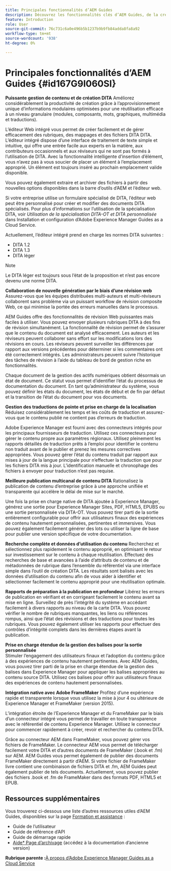 ```yaml
---
title: Principales fonctionnalités d’AEM Guides
description: Découvrez les fonctionnalités clés d’AEM Guides, de la création DITA, de la gestion de contenu, de la révision web, de la traduction, de la localisation, de la publication multicanal et de l’intégration de FrameMaker.
feature: Introduction
role: User
source-git-commit: 76c731c6a0e496b5b1237b9b9fb84adda8fa8a92
workflow-type: tm+mt
source-wordcount: '938'
ht-degree: 0%

---
```


# Principales fonctionnalités d’AEM Guides {#id167G9I060SI}

**Puissante gestion de contenu et de création DITA**
Améliorez considérablement la productivité de création grâce à l’approvisionnement unique d’informations modulaires optimisées pour une réutilisation efficace à un niveau granulaire \(modules, composants, mots, graphiques, multimédia et traductions\).

L’éditeur Web intégré vous permet de créer facilement et de gérer efficacement des rubriques, des mappages et des fichiers DITA DITA. L’éditeur intégré dispose d’une interface de traitement de texte simple et intuitive, qui offre une entrée facile aux experts en la matière, aux contributeurs occasionnels et aux réviseurs qui ne sont pas formés à l’utilisation de DITA. Avec la fonctionnalité intelligente d’insertion d’élément, vous n’avez pas à vous soucier de placer un élément à l’emplacement approprié. Un élément est toujours inséré au prochain emplacement valide disponible.

Vous pouvez également extraire et archiver des fichiers à partir des nouvelles options disponibles dans la barre d’outils d’AEM et l’éditeur web.

Si votre entreprise utilise un formulaire spécialisé de DITA, l’éditeur web peut être personnalisé pour créer et modifier des documents DITA spécialisés. Pour plus d’informations sur l’utilisation de la spécialisation DITA, voir *Utilisation de la spécialisation DITA-OT et DITA personnalisée* dans Installation et configuration d’Adobe Experience Manager Guides as a Cloud Service.

Actuellement, l’éditeur intégré prend en charge les normes DITA suivantes :

* DITA 1.2
* DITA 1.3
* DITA léger


>[!NOTE]
>
> Le DITA léger est toujours sous l’état de la proposition et n’est pas encore devenu une norme DITA.

**Collaboration de nouvelle génération par le biais d’une révision web**
Assurez-vous que les équipes distribuées multi-auteurs et multi-réviseurs collaborent sans problème via un puissant workflow de révision composite Web, ce qui minimise la portée des erreurs manuelles dans le processus.

AEM Guides offre des fonctionnalités de révision Web puissantes mais faciles à utiliser. Vous pouvez envoyer plusieurs rubriques DITA à des fins de révision simultanément. La fonctionnalité de révision permet de s’assurer que le contenu du document est analysé efficacement. Les auteurs et les réviseurs peuvent collaborer sans effort sur les modifications lors des révisions en cours. Les réviseurs peuvent surveiller les différences par rapport aux versions précédentes pour déterminer si les commentaires ont été correctement intégrés. Les administrateurs peuvent suivre l’historique des tâches de révision à l’aide du tableau de bord de gestion riche en fonctionnalités.

Chaque document de la gestion des actifs numériques obtient désormais un état de document. Ce statut vous permet d’identifier l’état du processus de documentation du document. En tant qu’administrateur du système, vous pouvez définir les états du document, les états de début et de fin par défaut et la transition de l’état du document pour vos documents.

**Gestion des traductions de pointe et prise en charge de la localisation**
Réduisez considérablement les temps et les coûts de traduction et assurez-vous que le contenu publié ne contient pas d’erreurs de traduction.

Adobe Experience Manager est fourni avec des connecteurs intégrés pour les principaux fournisseurs de traduction. Utilisez ces connecteurs pour gérer le contenu propre aux paramètres régionaux. Utilisez pleinement les rapports détaillés de traduction prêts à l’emploi pour identifier le contenu non traduit avant de le publier et prenez les mesures correctives appropriées. Vous pouvez gérer l’état du contenu traduit par rapport aux mises à jour de la langue principale pour n’effectuer la traduction que pour les fichiers DITA mis à jour. L’identification manuelle et chronophage des fichiers à envoyer pour traduction n’est pas requise.

**Meilleure publication multicanal de contenu DITA**
Rationalisez la publication de contenu d’entreprise grâce à une approche unifiée et transparente qui accélère le délai de mise sur le marché.

Une fois la prise en charge native de DITA ajoutée à Experience Manager, générez une sortie pour Experience Manager Sites, PDF, HTML5, EPUBS ou une sortie personnalisée via DITA-OT. Vous pouvez tirer parti de la sortie entièrement configurable pour offrir aux utilisateurs finaux des expériences de contenu hautement personnalisées, pertinentes et immersives. Vous pouvez également facilement générer des lots ou utiliser la ligne de base pour publier une version spécifique de votre documentation.

**Recherche complète et données d’utilisation du contenu**
Recherchez et sélectionnez plus rapidement le contenu approprié, en optimisant le retour sur investissement sur le contenu à chaque réutilisation. Effectuez des recherches de base et avancées à l’aide d’attributs de contenu et de métadonnées de rubrique dans l’ensemble du référentiel via une interface simple dans l’outil de création DITA. Les résultats sont balisés avec les données d’utilisation du contenu afin de vous aider à identifier et sélectionner facilement le contenu approprié pour une réutilisation optimale.

**Rapports de préparation à la publication en profondeur**
Libérez les erreurs de publication en vérifiant et en corrigeant facilement le contenu avant sa mise en ligne. Surveillez de près l’intégrité du système en accédant facilement à divers rapports au niveau de la carte DITA. Vous pouvez vérifier le nombre de rubriques manquantes, les liens ou références rompus, ainsi que l’état des révisions et des traductions pour toutes les rubriques. Vous pouvez également utiliser les rapports pour effectuer des contrôles d’intégrité complets dans les dernières étapes avant la publication.

**Prise en charge étendue de la gestion des balises pour la sortie personnalisée**\
Stimuler l’engagement des utilisateurs finaux et l’adoption du contenu grâce à des expériences de contenu hautement pertinentes. Avec AEM Guides, vous pouvez tirer parti de la prise en charge étendue de la gestion des balises dans Experience Manager pour appliquer les balises appropriées au contenu source DITA. Utilisez ces balises pour offrir aux utilisateurs finaux des expériences de contenu hautement personnalisées.

**Intégration native avec Adobe FrameMaker**
Profitez d’une expérience rapide et transparente lorsque vous utilisez la mise à jour 4 ou ultérieure de Experience Manager et FrameMaker (version 2015).

L’intégration étroite de l’Experience Manager et du FrameMaker par le biais d’un connecteur intégré vous permet de travailler en toute transparence avec le référentiel de contenu Experience Manager. Utilisez le connecteur pour commencer rapidement à créer, revoir et rechercher du contenu DITA.

Grâce au connecteur AEM dans FrameMaker, vous pouvez gérer vos fichiers de FrameMaker. Le connecteur AEM vous permet de télécharger facilement votre DITA et d’autres documents de FrameMaker (.book et .fm) sur AEM. AEM Guides vous permet également de publier des documents FrameMaker directement à partir d’AEM. Si votre fichier de FrameMaker livre contient une combinaison de fichiers DITA et .fm, AEM Guides peut également publier de tels documents. Actuellement, vous pouvez publier des fichiers .book et .fm de FrameMaker dans des formats PDF, HTML5 et EPUB.

## Ressources supplémentaires

Vous trouverez ci-dessous une liste d’autres ressources utiles d’AEM Guides, disponibles sur la page [Formation et assistance](https://helpx.adobe.com/support/xml-documentation-for-experience-manager.html) :

* Guide de l’utilisateur
* Guide de référence d’API
* Guide de démarrage rapide
* [Aide* Page d’archivage](https://helpx.adobe.com/xml-documentation-for-experience-manager/archive.html) (accédez à la documentation d’ancienne version)

**Rubrique parente :**[&#x200B;À propos d’Adobe Experience Manager Guides as a Cloud Service](intro.md)
